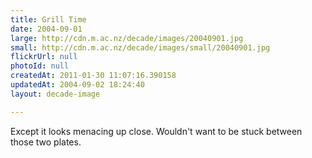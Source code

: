 ```yaml
---
title: Grill Time
date: 2004-09-01
large: http://cdn.m.ac.nz/decade/images/20040901.jpg
small: http://cdn.m.ac.nz/decade/images/small/20040901.jpg
flickrUrl: null
photoId: null
createdAt: 2011-01-30 11:07:16.390158
updatedAt: 2004-09-02 18:24:40
layout: decade-image

---
```

Except it looks menacing up close. Wouldn't want to be stuck between those two plates.
